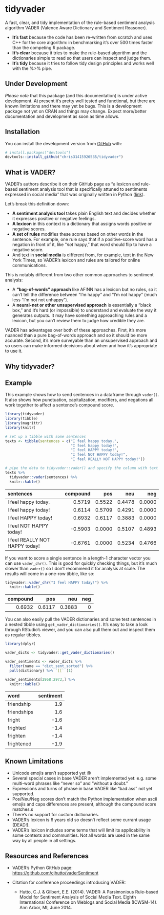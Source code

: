 
<!-- README.md is generated from README.Rmd. Please edit that file -->

# tidyvader

<!-- badges: start -->

<!-- badges: end -->

A fast, clear, and tidy implementation of the rule-based sentiment
analysis algorithm VADER (Valence Aware Dictionary and Sentiment
Reasoner).

  - **It’s fast** because the code has been re-written from scratch and
    uses C++ for the core algorithm: in benchmarking it’s over 500 times
    faster than the competing R package.
  - **It’s clear** because it tries to make the rule-based algorithm and
    the dictionaries simple to read so that users can inspect and judge
    them.
  - **It’s tidy** because it tries to follow tidy design principles and
    works well with the %\>% pipe.

## Under Development

*Please note* that this package (and this documentation) is under active
development. At present it’s pretty well tested and functional, but
there are known limitations and there may yet be bugs. This is a
development package not yet on CRAN and things may change. Expect
more/better documentation and development as soon as time allows.

## Installation

You can install the development version from
[GitHub](https://github.com/) with:

``` r
# install.packages("devtools")
devtools::install_github("chris31415926535/tidyvader")
```

## What is VADER?

VADER’s authors describe it on their GitHub page as “a lexicon and
rule-based sentiment analysis tool that is specifically attuned to
sentiments expressed in social media” that was originally written in
Python ([link](https://github.com/cjhutto/vaderSentiment)).

Let’s break this definition down:

  - **A sentiment analysis tool** takes plain English text and decides
    whether it expresses positive or negative feelings.
  - **A lexicon** in this context is a dictionary that assigns words
    positive or negative scores.
  - **A set of rules** modifies these scores based on other words in the
    sentence. For example, one rule says that if a positive-score word
    has a negation in front of it, like “*not* happy,” that word should
    flip to have a negative score.
  - And text in **social media** is different from, for example, text in
    the New York Times, so VADER’s lexicon and rules are tailored for
    online communications.

This is notably different from two other common approaches to sentiment
analysis:

  - A **“bag-of-words” approach** like AFINN has a lexicon but no rules,
    so it can’t tell the difference between “I’m happy” and “I’m not
    happy” (much less “I’m not not unhappy”).
  - A **neural-net or other unsupervised approach** is essentially a
    “black box,” and it’s hard (or impossible) to understand and
    evaluate the way it generates outputs. It may have something
    approaching rules and a lexicon, but you can’t review them to judge
    how credible they are.

VADER has advantages over both of these approaches. First, it’s more
nuanced than a pure bag-of-words approach and so it should be more
accurate. Second, it’s more surveyable than an unsupervised approach and
so users can make informed decisions about when and how it’s appropriate
to use it.

## Why **tidyvader**?

## Example

This example shows how to send sentences in a dataframe through
`vader()`. It also shows how punctuation, capitalization, modifiers, and
negations all work together to affect a sentence’s compound score.

``` r
library(tidyvader)
library(tibble)
library(magrittr)
library(knitr)

# set up a tibble with some sentences
texts <- tibble(sentences = c("I feel happy today.",
                              "I feel happy today!",
                              "I feel HAPPY today!",
                              "I feel NOT HAPPY today!",
                              "I feel REALLY NOT HAPPY today!"))

# pipe the data to tidyvader::vader() and specify the column with text 
texts %>%
  tidyvader::vader(sentences) %>%
  knitr::kable()
```

| sentences                       | compound |    pos |    neu |    neg |
| :------------------------------ | -------: | -----: | -----: | -----: |
| I feel happy today.             |   0.5719 | 0.5522 | 0.4478 | 0.0000 |
| I feel happy today\!            |   0.6114 | 0.5709 | 0.4291 | 0.0000 |
| I feel HAPPY today\!            |   0.6932 | 0.6117 | 0.3883 | 0.0000 |
| I feel NOT HAPPY today\!        | \-0.5903 | 0.0000 | 0.5107 | 0.4893 |
| I feel REALLY NOT HAPPY today\! | \-0.6761 | 0.0000 | 0.5234 | 0.4766 |

If you want to score a single sentence in a length-1 character vector
you can use `vader_chr()`. This is good for quickly checking things, but
it’s much slower than `vader()` so I don’t recommend it for analysis at
scale. The results will come in a one-row tibble, like so:

``` r
tidyvader::vader_chr("I feel HAPPY today!") %>%
  knitr::kable()
```

| compound |    pos |    neu | neg |
| -------: | -----: | -----: | --: |
|   0.6932 | 0.6117 | 0.3883 |   0 |

You can also easily pull the VADER dictionaries and some test sentences
in a nested tibble using `get_vader_dictionaries()`. It’s easy to take a
look through RStudio’s viewer, and you can also pull them out and
inspect them as regular tibbles.

``` r
library(dplyr)

vader_dicts <- tidyvader::get_vader_dictionaries()

vader_sentiments <- vader_dicts %>%
  filter(name == "dict_sent_sorted") %>%
  pull(dictionary) %>% `[[` (1)

vader_sentiments[2968:2973,] %>%
  knitr::kable()
```

| word        | sentiment |
| :---------- | --------: |
| friendship  |       1.9 |
| friendships |       1.6 |
| fright      |     \-1.6 |
| frighted    |     \-1.4 |
| frighten    |     \-1.4 |
| frightened  |     \-1.9 |

## Known Limitations

  - Unicode emojis aren’t supported yet 😢
  - Several special cases in base VADER aren’t implemented yet:
    e.g. some multi-word phrases like “never so” and “without a doubt.”
  - Expressions and turns of phrase in base VADER like “bad ass” not yet
    supported.
  - Pos/Neu/Neg scores don’t match the Python implementation when ascii
    emojis and caps differences are present, although the compound score
    matches.s
  - There’s no support for custom dictionaries.
  - VADER’s lexicon is 6 years old so doesn’t reflect some currant usage
    (DEAD\!).
  - VADER’s lexicon includes some terms that will limit its
    applicability in some contexts and communities. Not all words are
    used in the same way by all people in all settings.

## Resources and References

  - VADER’s Python GitHub page:
    <https://github.com/cjhutto/vaderSentiment>

  - Citation for conference proceedings introducing VADER:
    
      - Hutto, C.J. & Gilbert, E.E. (2014). VADER: A Parsimonious
        Rule-based Model for Sentiment Analysis of Social Media Text.
        Eighth International Conference on Weblogs and Social Media
        (ICWSM-14). Ann Arbor, MI, June 2014.
